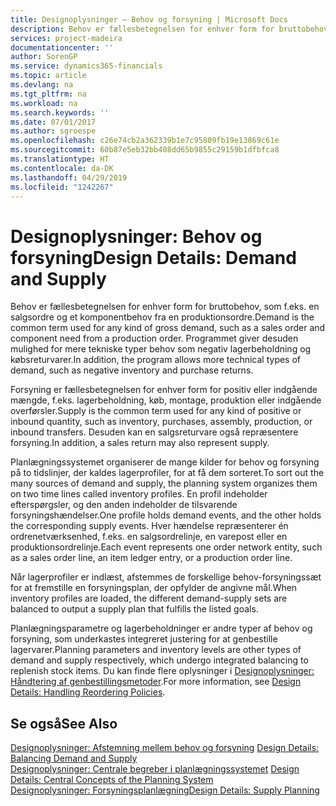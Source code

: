 ```yaml
---
title: Designoplysninger – Behov og forsyning | Microsoft Docs
description: Behov er fællesbetegnelsen for enhver form for bruttobehov, som f.eks. en salgsordre og et komponentbehov fra en produktionsordre. Programmet giver desuden mulighed for mere tekniske typer behov som negativ lagerbeholdning og købsreturvarer.
services: project-madeira
documentationcenter: ''
author: SorenGP
ms.service: dynamics365-financials
ms.topic: article
ms.devlang: na
ms.tgt_pltfrm: na
ms.workload: na
ms.search.keywords: ''
ms.date: 07/01/2017
ms.author: sgroespe
ms.openlocfilehash: c26e74cb2a362339b1e7c95809fb19e13869c61e
ms.sourcegitcommit: 60b87e5eb32bb408dd65b9855c29159b1dfbfca8
ms.translationtype: HT
ms.contentlocale: da-DK
ms.lasthandoff: 04/29/2019
ms.locfileid: "1242267"
---
```

# <a name="design-details-demand-and-supply"></a><span data-ttu-id="53ec9-104">Designoplysninger: Behov og forsyning</span><span class="sxs-lookup"><span data-stu-id="53ec9-104">Design Details: Demand and Supply</span></span>
<span data-ttu-id="53ec9-105">Behov er fællesbetegnelsen for enhver form for bruttobehov, som f.eks. en salgsordre og et komponentbehov fra en produktionsordre.</span><span class="sxs-lookup"><span data-stu-id="53ec9-105">Demand is the common term used for any kind of gross demand, such as a sales order and component need from a production order.</span></span> <span data-ttu-id="53ec9-106">Programmet giver desuden mulighed for mere tekniske typer behov som negativ lagerbeholdning og købsreturvarer.</span><span class="sxs-lookup"><span data-stu-id="53ec9-106">In addition, the program allows more technical types of demand, such as negative inventory and purchase returns.</span></span>  
  
 <span data-ttu-id="53ec9-107">Forsyning er fællesbetegnelsen for enhver form for positiv eller indgående mængde, f.eks. lagerbeholdning, køb, montage, produktion eller indgående overførsler.</span><span class="sxs-lookup"><span data-stu-id="53ec9-107">Supply is the common term used for any kind of positive or inbound quantity, such as inventory, purchases, assembly, production, or inbound transfers.</span></span> <span data-ttu-id="53ec9-108">Desuden kan en salgsreturvare også repræsentere forsyning.</span><span class="sxs-lookup"><span data-stu-id="53ec9-108">In addition, a sales return may also represent supply.</span></span>  
  
 <span data-ttu-id="53ec9-109">Planlægningssystemet organiserer de mange kilder for behov og forsyning på to tidslinjer, der kaldes lagerprofiler, for at få dem sorteret.</span><span class="sxs-lookup"><span data-stu-id="53ec9-109">To sort out the many sources of demand and supply, the planning system organizes them on two time lines called inventory profiles.</span></span> <span data-ttu-id="53ec9-110">En profil indeholder efterspørgsler, og den anden indeholder de tilsvarende forsyningshændelser.</span><span class="sxs-lookup"><span data-stu-id="53ec9-110">One profile holds demand events, and the other holds the corresponding supply events.</span></span> <span data-ttu-id="53ec9-111">Hver hændelse repræsenterer én ordrenetværksenhed, f.eks. en salgsordrelinje, en varepost eller en produktionsordrelinje.</span><span class="sxs-lookup"><span data-stu-id="53ec9-111">Each event represents one order network entity, such as a sales order line, an item ledger entry, or a production order line.</span></span>  
  
 <span data-ttu-id="53ec9-112">Når lagerprofiler er indlæst, afstemmes de forskellige behov-forsyningssæt for at fremstille en forsyningsplan, der opfylder de angivne mål.</span><span class="sxs-lookup"><span data-stu-id="53ec9-112">When inventory profiles are loaded, the different demand-supply sets are balanced to output a supply plan that fulfills the listed goals.</span></span>  
  
 <span data-ttu-id="53ec9-113">Planlægningsparametre og lagerbeholdninger er andre typer af behov og forsyning, som underkastes integreret justering for at genbestille lagervarer.</span><span class="sxs-lookup"><span data-stu-id="53ec9-113">Planning parameters and inventory levels are other types of demand and supply respectively, which undergo integrated balancing to replenish stock items.</span></span> <span data-ttu-id="53ec9-114">Du kan finde flere oplysninger i [Designoplysninger: Håndtering af genbestillingsmetoder](design-details-handling-reordering-policies.md).</span><span class="sxs-lookup"><span data-stu-id="53ec9-114">For more information, see [Design Details: Handling Reordering Policies](design-details-handling-reordering-policies.md).</span></span>  
  
## <a name="see-also"></a><span data-ttu-id="53ec9-115">Se også</span><span class="sxs-lookup"><span data-stu-id="53ec9-115">See Also</span></span>  
 <span data-ttu-id="53ec9-116">[Designoplysninger: Afstemning mellem behov og forsyning](design-details-balancing-demand-and-supply.md) </span><span class="sxs-lookup"><span data-stu-id="53ec9-116">[Design Details: Balancing Demand and Supply](design-details-balancing-demand-and-supply.md) </span></span>  
 <span data-ttu-id="53ec9-117">[Designoplysninger: Centrale begreber i planlægningssystemet](design-details-central-concepts-of-the-planning-system.md) </span><span class="sxs-lookup"><span data-stu-id="53ec9-117">[Design Details: Central Concepts of the Planning System](design-details-central-concepts-of-the-planning-system.md) </span></span>  
 [<span data-ttu-id="53ec9-118">Designoplysninger: Forsyningsplanlægning</span><span class="sxs-lookup"><span data-stu-id="53ec9-118">Design Details: Supply Planning</span></span>](design-details-supply-planning.md)